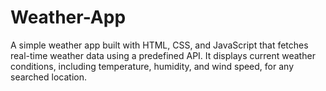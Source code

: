 # Weather-App
A simple weather app built with HTML, CSS, and JavaScript that fetches real-time weather data using a predefined API. It displays current weather conditions, including temperature, humidity, and wind speed, for any searched location.
